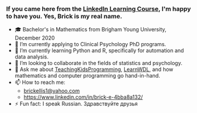 ### If you came here from the [LinkedIn Learning Course](https://www.linkedin.com/learning/craft-a-great-github-profile), I'm happy to have you. Yes, Brick is my real name.
- 🎓 Bachelor's in Mathematics from Brigham Young University, December 2020
- 🔭 I’m currently applying to Clinical Psychology PhD programs.
- 🌱 I’m currently learning Python and R, specifically for automation and data analysis.
- 👯 I’m looking to collaborate in the fields of statistics and psychology.
- 💬 Ask me about [TeachingKidsProgramming](https://github.com/TeachingKidsProgramming), [LearnWDL](https://github.com/openwdl/learn-wdl), and how mathematics and computer programming go hand-in-hand.
- 📫 How to reach me: 
  - brickellis1@yahoo.com
  - https://www.linkedin.com/in/brick-e-4bba8a132/
- ⚡ Fun fact: I speak Russian. Здравствуйте друзья
